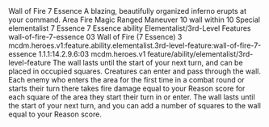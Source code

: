 <ability>
  <name>Wall of Fire</name>
  <cost>7 Essence</cost>
  <flavor>A blazing, beautifully organized inferno erupts at your command.</flavor>
  <keywords>
    <keyword>Area</keyword>
    <keyword>Fire</keyword>
    <keyword>Magic</keyword>
    <keyword>Ranged</keyword>
  </keywords>
  <type>Maneuver</type>
  <distance>10 wall within 10</distance>
  <target>Special</target>
  <metadata>
    <class>elementalist</class>
    <cost>7 Essence</cost>
    <cost_amount>7</cost_amount>
    <cost_resource>Essence</cost_resource>
    <feature_type>ability</feature_type>
    <file_dpath>Elementalist/3rd-Level Features</file_dpath>
    <item_id>wall-of-fire-7-essence</item_id>
    <item_index>03</item_index>
    <item_name>Wall of Fire (7 Essence)</item_name>
    <level>3</level>
    <scc>mcdm.heroes.v1:feature.ability.elementalist.3rd-level-feature:wall-of-fire-7-essence</scc>
    <scdc>1.1.1:14.2.9.6:03</scdc>
    <source>mcdm.heroes.v1</source>
    <type>feature/ability/elementalist/3rd-level-feature</type>
  </metadata>
  <effects>
    <effect type="mundane">The wall lasts until the start of your next turn, and can be placed in occupied squares. Creatures can enter and pass through the wall. Each enemy who enters the area for the first time in a combat round or starts their turn there takes fire damage equal to your Reason score for each square of the area they start their turn in or enter.</effect>
    <effect type="mundane" name="Persistent 1">The wall lasts until the start of your next turn, and you can add a number of squares to the wall equal to your Reason score.</effect>
  </effects>
</ability>
